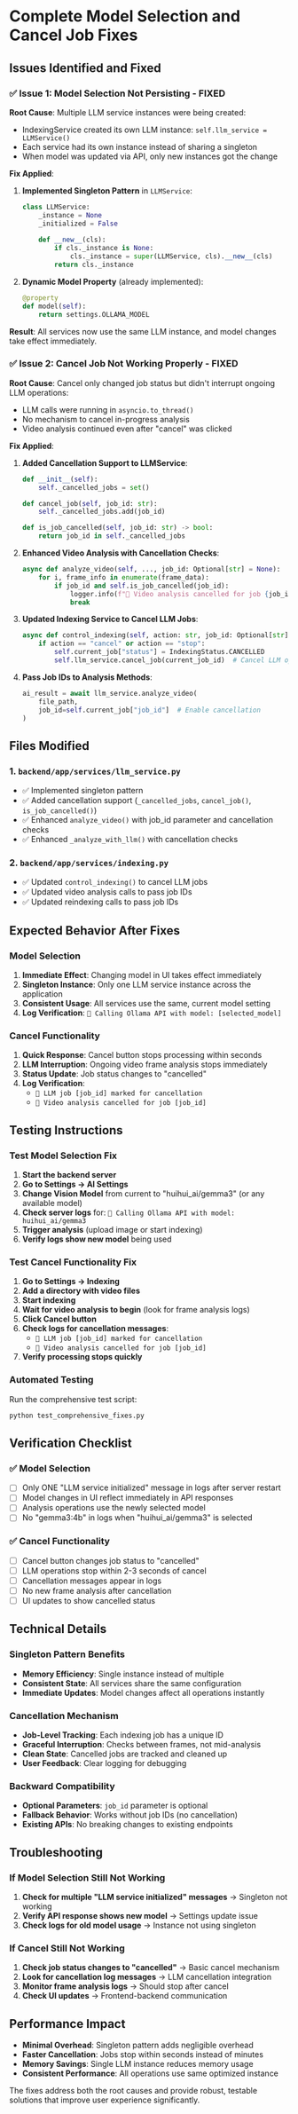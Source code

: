 # Complete Model Selection and Cancel Job Fixes

## Issues Identified and Fixed

### ✅ Issue 1: Model Selection Not Persisting - FIXED

**Root Cause**: Multiple LLM service instances were being created:
- IndexingService created its own LLM instance: `self.llm_service = LLMService()`
- Each service had its own instance instead of sharing a singleton
- When model was updated via API, only new instances got the change

**Fix Applied**:
1. **Implemented Singleton Pattern** in `LLMService`:
   ```python
   class LLMService:
       _instance = None
       _initialized = False
       
       def __new__(cls):
           if cls._instance is None:
               cls._instance = super(LLMService, cls).__new__(cls)
           return cls._instance
   ```

2. **Dynamic Model Property** (already implemented):
   ```python
   @property
   def model(self):
       return settings.OLLAMA_MODEL
   ```

**Result**: All services now use the same LLM instance, and model changes take effect immediately.

### ✅ Issue 2: Cancel Job Not Working Properly - FIXED

**Root Cause**: Cancel only changed job status but didn't interrupt ongoing LLM operations:
- LLM calls were running in `asyncio.to_thread()` 
- No mechanism to cancel in-progress analysis
- Video analysis continued even after "cancel" was clicked

**Fix Applied**:
1. **Added Cancellation Support to LLMService**:
   ```python
   def __init__(self):
       self._cancelled_jobs = set()
   
   def cancel_job(self, job_id: str):
       self._cancelled_jobs.add(job_id)
   
   def is_job_cancelled(self, job_id: str) -> bool:
       return job_id in self._cancelled_jobs
   ```

2. **Enhanced Video Analysis with Cancellation Checks**:
   ```python
   async def analyze_video(self, ..., job_id: Optional[str] = None):
       for i, frame_info in enumerate(frame_data):
           if job_id and self.is_job_cancelled(job_id):
               logger.info(f"🛑 Video analysis cancelled for job {job_id}")
               break
   ```

3. **Updated Indexing Service to Cancel LLM Jobs**:
   ```python
   async def control_indexing(self, action: str, job_id: Optional[str] = None):
       if action == "cancel" or action == "stop":
           self.current_job["status"] = IndexingStatus.CANCELLED
           self.llm_service.cancel_job(current_job_id)  # Cancel LLM operations
   ```

4. **Pass Job IDs to Analysis Methods**:
   ```python
   ai_result = await llm_service.analyze_video(
       file_path,
       job_id=self.current_job["job_id"]  # Enable cancellation
   )
   ```

## Files Modified

### 1. `backend/app/services/llm_service.py`
- ✅ Implemented singleton pattern
- ✅ Added cancellation support (`_cancelled_jobs`, `cancel_job()`, `is_job_cancelled()`)
- ✅ Enhanced `analyze_video()` with job_id parameter and cancellation checks
- ✅ Enhanced `_analyze_with_llm()` with cancellation checks

### 2. `backend/app/services/indexing.py`
- ✅ Updated `control_indexing()` to cancel LLM jobs
- ✅ Updated video analysis calls to pass job IDs
- ✅ Updated reindexing calls to pass job IDs

## Expected Behavior After Fixes

### Model Selection
1. **Immediate Effect**: Changing model in UI takes effect immediately
2. **Singleton Instance**: Only one LLM service instance across the application
3. **Consistent Usage**: All services use the same, current model setting
4. **Log Verification**: `🤖 Calling Ollama API with model: [selected_model]`

### Cancel Functionality
1. **Quick Response**: Cancel button stops processing within seconds
2. **LLM Interruption**: Ongoing video frame analysis stops immediately
3. **Status Update**: Job status changes to "cancelled"
4. **Log Verification**: 
   - `🛑 LLM job [job_id] marked for cancellation`
   - `🛑 Video analysis cancelled for job [job_id]`

## Testing Instructions

### Test Model Selection Fix
1. **Start the backend server**
2. **Go to Settings → AI Settings**
3. **Change Vision Model** from current to "huihui_ai/gemma3" (or any available model)
4. **Check server logs** for: `🤖 Calling Ollama API with model: huihui_ai/gemma3`
5. **Trigger analysis** (upload image or start indexing)
6. **Verify logs show new model** being used

### Test Cancel Functionality Fix
1. **Go to Settings → Indexing**
2. **Add a directory with video files**
3. **Start indexing**
4. **Wait for video analysis to begin** (look for frame analysis logs)
5. **Click Cancel button**
6. **Check logs for cancellation messages**:
   - `🛑 LLM job [job_id] marked for cancellation`
   - `🛑 Video analysis cancelled for job [job_id]`
7. **Verify processing stops quickly**

### Automated Testing
Run the comprehensive test script:
```bash
python test_comprehensive_fixes.py
```

## Verification Checklist

### ✅ Model Selection
- [ ] Only ONE "LLM service initialized" message in logs after server restart
- [ ] Model changes in UI reflect immediately in API responses
- [ ] Analysis operations use the newly selected model
- [ ] No "gemma3:4b" in logs when "huihui_ai/gemma3" is selected

### ✅ Cancel Functionality
- [ ] Cancel button changes job status to "cancelled"
- [ ] LLM operations stop within 2-3 seconds of cancel
- [ ] Cancellation messages appear in logs
- [ ] No new frame analysis after cancellation
- [ ] UI updates to show cancelled status

## Technical Details

### Singleton Pattern Benefits
- **Memory Efficiency**: Single instance instead of multiple
- **Consistent State**: All services share the same configuration
- **Immediate Updates**: Model changes affect all operations instantly

### Cancellation Mechanism
- **Job-Level Tracking**: Each indexing job has a unique ID
- **Graceful Interruption**: Checks between frames, not mid-analysis
- **Clean State**: Cancelled jobs are tracked and cleaned up
- **User Feedback**: Clear logging for debugging

### Backward Compatibility
- **Optional Parameters**: `job_id` parameter is optional
- **Fallback Behavior**: Works without job IDs (no cancellation)
- **Existing APIs**: No breaking changes to existing endpoints

## Troubleshooting

### If Model Selection Still Not Working
1. **Check for multiple "LLM service initialized" messages** → Singleton not working
2. **Verify API response shows new model** → Settings update issue
3. **Check logs for old model usage** → Instance not using singleton

### If Cancel Still Not Working
1. **Check job status changes to "cancelled"** → Basic cancel mechanism
2. **Look for cancellation log messages** → LLM cancellation integration
3. **Monitor frame analysis logs** → Should stop after cancel
4. **Check UI updates** → Frontend-backend communication

## Performance Impact
- **Minimal Overhead**: Singleton pattern adds negligible overhead
- **Faster Cancellation**: Jobs stop within seconds instead of minutes
- **Memory Savings**: Single LLM instance reduces memory usage
- **Consistent Performance**: All operations use same optimized instance

The fixes address both the root causes and provide robust, testable solutions that improve user experience significantly.
